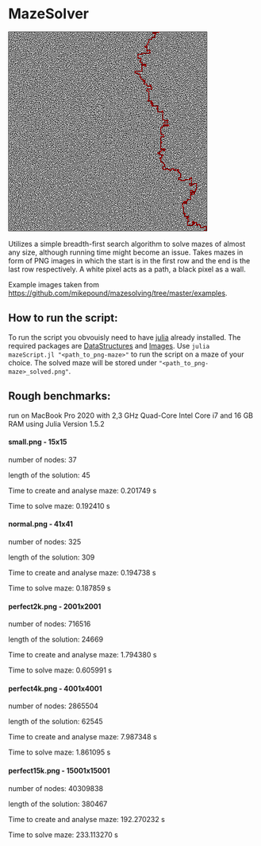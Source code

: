 # MazeSolver
![Maze](https://github.com/oskart20/MazeSolver/blob/main/Examples/solved_example.png?raw=true "Solved maze")

Utilizes a simple breadth-first search algorithm to solve mazes of almost any size, although running time might become an issue.
Takes mazes in form of PNG images in which the start is in the first row and the end is the last row respectively.
A white pixel acts as a path, a black pixel as a wall.

Example images taken from https://github.com/mikepound/mazesolving/tree/master/examples.

## How to run the script:
To run the script you obvouisly need to have [julia](https://julialang.org/downloads/) already installed.
The required packages are [DataStructures](https://github.com/JuliaCollections/DataStructures.jl) and [Images](https://github.com/JuliaImages/Images.jl).
Use `julia mazeScript.jl "<path_to_png-maze>"` to run the script on a maze of your choice.
The solved maze will be stored under `"<path_to_png-maze>_solved.png"`.

## Rough benchmarks:
run on MacBook Pro 2020 with 2,3 GHz Quad-Core Intel Core i7 and 16 GB RAM
using Julia Version 1.5.2

#### small.png - 15x15

number of nodes: 37

length of the solution: 45

Time to create and analyse maze: 0.201749 s

Time to solve maze: 0.192410 s

#### normal.png - 41x41

number of nodes: 325

length of the solution: 309

Time to create and analyse maze: 0.194738 s

Time to solve maze: 0.187859 s

#### perfect2k.png - 2001x2001

number of nodes: 716516

length of the solution: 24669

Time to create and analyse maze: 1.794380 s

Time to solve maze: 0.605991 s

#### perfect4k.png - 4001x4001

number of nodes: 2865504

length of the solution: 62545

Time to create and analyse maze: 7.987348 s

Time to solve maze: 1.861095 s

#### perfect15k.png - 15001x15001

number of nodes: 40309838

length of the solution: 380467

Time to create and analyse maze: 192.270232 s

Time to solve maze: 233.113270 s

